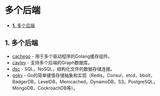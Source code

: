 # 多个后端

* [**1.** 多个后端](duo-ge-hou-duan.md#多个后端)

## 1. 多个后端 <a id="&#x591A;&#x4E2A;&#x540E;&#x7AEF;"></a>

* [cachego](https://github.com/fabiorphp/cachego) - 用于多个驱动程序的Golang缓存组件。
* [cayley](https://github.com/google/cayley) - 支持多个后端的Graph数据库。
* [dsc](https://github.com/viant/dsc) - SQL，NoSQL，结构化文件的数据存储连接。
* [gokv](https://github.com/philippgille/gokv) - Go的简单键值存储抽象和实现（Redis，Consul，etcd，bbolt，BadgerDB，LevelDB，Memcached，DynamoDB，S3，PostgreSQL，MongoDB，CockroachDB等）。

